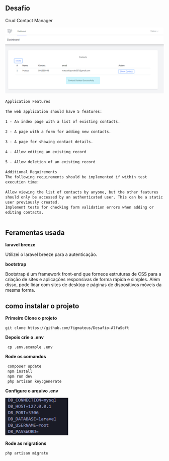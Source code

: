 ## Desafio

<p align="start">Crud Contact Manager</p>

<p align="start"><img src="demo.png" width="600"></a></p>

``` 
Application Features

The web application should have 5 features:

1 - An index page with a list of existing contacts.

2 - A page with a form for adding new contacts.

3 - A page for showing contact details.

4 - Allow editing an existing record

5 - Allow deletion of an existing record

Additional Requirements
The following requirements should be implemented if within test execution time:

Allow viewing the list of contacts by anyone, but the other features should only be accessed by an authenticated user. This can be a static user previously created.
Implement tests for checking form validation errors when adding or editing contacts.


```


## Feramentas usada

**laravel breeze**


<p>
Utilizei o laravel breeze para a autenticação.</p>

**bootstrap**
<p>
Bootstrap é um framework front-end que fornece estruturas de CSS para a criação de sites e aplicações responsivas de forma rápida e simples. Além disso, pode lidar com sites de desktop e páginas de dispositivos móveis da mesma forma.
</p>

## como instalar o projeto

**Primeiro Clone o projeto**

```
git clone https://github.com/figmateus/Desafio-AlfaSoft
```

**Depois crie o .env**
```
 cp .env.example .env
 ```

 **Rode os comandos**
```
 composer update
 npm install 
 npm run dev
 php artisan key:generate
 ```

 **Configure o arquivo .env**
    <p align="start"><img src="env.png" width="200"></a></p>

 **Rode as migrations**
 ```
 php artisan migrate
 ```